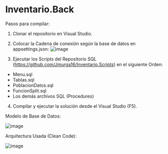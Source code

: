 # Inventario.Back

Pasos para compilar:
1. Clonar el repositorio en Visual Studio.
2. Colocar la Cadena de conexión según la base de datos en appsettings.json:
![image](https://user-images.githubusercontent.com/58633633/197651170-f212d4fb-cb9c-43f7-9bce-396acb7580ce.png)

3. Ejecutar los Scripts del Repositorio SQL (https://github.com/Jmurga16/Inventario.Scripts) en el siguiente Orden:
- Menu.sql
- Tablas.sql
- PoblacionDatos.sql
- FuncionSplit.sql
- Los demás archivos SQL (Procedures)
4. Compilar y ejecutar la solución desde el Visual Studio (F5).

Modelo de Base de Datos:

![image](https://user-images.githubusercontent.com/58633633/196407046-c4ced145-3160-439e-8b7d-01b8c87641f3.png)

Arquitectura Usada (Clean Code):

![image](https://user-images.githubusercontent.com/58633633/196407286-e2bb0849-753c-41e8-bf3b-4f7615181395.png)
